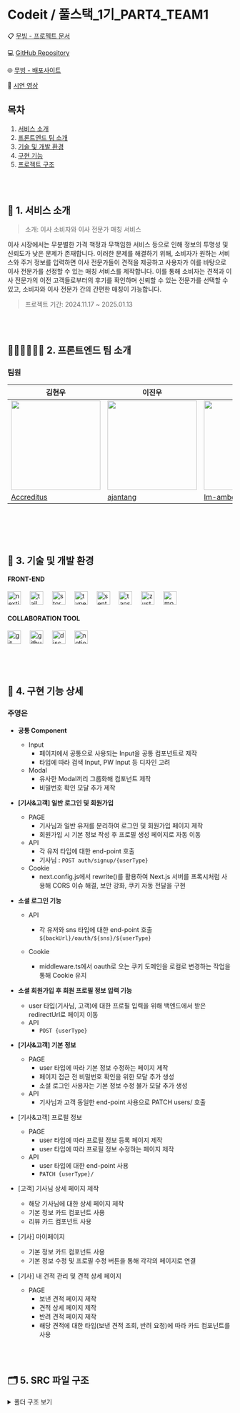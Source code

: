 # Codeit / **풀스택\_1기\_PART4_TEAM1**

📋 [무빙 - 프로젝트 문서](https://bubble-city-3ac.notion.site/1469702f08878035a353e93642fe2232?v=1469702f0887812c9d6a000c643c23d7&pvs=4)

💻 [GitHub Repository](https://github.com/codeit-moving)

🌐 [무빙 - 배포사이트](https://moving-fe-weld.vercel.app/)

🎥 [시연 영상](https://drive.google.com/file/d/1LSdihY3q0wDbwFijlIAKJHTLzrb0EpYZ/view?usp=drive_link)

## **목차**

1. [서비스 소개](#app)
2. [프론트엔드 팀 소개](#team)
3. [기술 및 개발 환경](#dev)
4. [구현 기능](#feature)
5. [프로젝트 구조](#tree)

<br><br>

## <span id="app">📝 1. 서비스 소개</span>

> 소개: 이사 소비자와 이사 전문가 매칭 서비스

이사 시장에서는 무분별한 가격 책정과 무책임한 서비스 등으로 인해 정보의 투명성 및 신뢰도가 낮은 문제가 존재합니다. 이러한 문제를 해결하기 위해, 소비자가 원하는 서비스와 주거 정보를 입력하면 이사 전문가들이 견적을 제공하고 사용자가 이를 바탕으로 이사 전문가를 선정할 수 있는 매칭 서비스를 제작합니다. 이를 통해 소비자는 견적과 이사 전문가의 이전 고객들로부터의 후기를 확인하며 신뢰할 수 있는 전문가를 선택할 수 있고, 소비자와 이사 전문가 간의 간편한 매칭이 가능합니다.

> 프로젝트 기간: 2024.11.17 ~ 2025.01.13

<br><br>

## <span id="team"> 🧑🏻‍💻👩🏻‍💻 2. 프론트엔드 팀 소개</span>

### 팀원

| 김현우                                                                           | 이진우                                                                          | 임송이                                                                           | 주영은                                                                          |
| -------------------------------------------------------------------------------- | ------------------------------------------------------------------------------- | -------------------------------------------------------------------------------- | ------------------------------------------------------------------------------- |
| <img src="https://avatars.githubusercontent.com/u/158241915?v=4" width="200px"/> | <img src="https://avatars.githubusercontent.com/u/58920761?v=4" width="200px"/> | <img src="https://avatars.githubusercontent.com/u/126642292?v=4" width="200px"/> | <img src="https://avatars.githubusercontent.com/u/80696592?v=4" width="200px"/> |
| [Accreditus](https://github.com/Accreditus)                                      | [ajantang](https://github.com/ajantang)                                         | [Im-amberIm](https://github.com/Im-amberIm)                                      | [juyeongeun](https://github.com/juyeongeun)                                     |

<br>

<br><br>

## <span id="dev">📝 3. 기술 및 개발 환경</span>

#### FRONT-END

<div align="left">
  <img src="https://img.shields.io/badge/Next.js-000000?logo=nextdotjs&logoColor=white&style=for-the-badge" height="30" alt="nextjs logo"  />
  <img width="12" />
  <img src="https://img.shields.io/badge/Tailwind CSS-06B6D4?logo=tailwindcss&logoColor=black&style=for-the-badge" height="30" alt="tailwindcss logo"  />
  <img width="12" />
  <img src="https://img.shields.io/badge/Storybook-FF4785?logo=storybook&logoColor=black&style=for-the-badge" height="30" alt="storybook logo"  />
  <img width="12" />
  <img src="https://img.shields.io/badge/TypeScript-3178C6?logo=typescript&logoColor=white&style=for-the-badge" height="30" alt="typescript logo"  />
  <img width="12" />
  <img src="https://img.shields.io/badge/Sentry-362D59?logo=sentry&logoColor=white&style=for-the-badge" height="30" alt="sentry logo"  />
  <img width="12" />
  <img src="https://img.shields.io/badge/-TanStack Query-FF4154?style=for-the-badge&logo=react%20query&logoColor=white" height="30" alt="tanstack logo"  />
 <img width="12" />
 <img src="https://img.shields.io/badge/-Zustand-Fee354?style=for-the-badge&logo=&logoColor=white" height="30" alt="zustand logo"  />
 <img width="12" />
 <img src="https://img.shields.io/badge/MockServiceWorker-FF6A33?style=for-the-badge&logo=mockserviceworker&logoColor=white" height="30" alt="mock service worker logo"  />
</div>

#### COLLABORATION TOOL

<div align="left">

  <img src="https://img.shields.io/badge/Git-F05032?logo=git&logoColor=white&style=for-the-badge" height="30" alt="git logo"  />
  <img width="12" />
  <img src="https://img.shields.io/badge/GitHub-181717?logo=github&logoColor=white&style=for-the-badge" height="30" alt="github logo"  />
  <img width="12" />
  <img src="https://img.shields.io/badge/Discord-5865F2?logo=discord&logoColor=white&style=for-the-badge" height="30" alt="discord logo"  />
   <img width="12" />
  <img src="https://img.shields.io/badge/Notion-000000?logo=notion&logoColor=white&style=for-the-badge" height="30" alt="notion logo"  />
</div>

###

<br><br>

## <span id="feature">📝 4. 구현 기능 상세</span>

### **주영은**

- **공통 Component**
  - Input
    - 페이지에서 공통으로 사용되는 Input을 공통 컴포넌트로 제작
    - 타입에 따라 검색 Input, PW Input 등 디자인 고려
  - Modal
    - 유사한 Modal끼리 그룹화해 컴포넌트 제작
    - 비밀번호 확인 모달 추가 제작
- **[기사&고객] 일반 로그인 및 회원가입**
  - PAGE
    - 기사님과 일반 유저를 분리하여 로그인 및 회원가입 페이지 제작
    - 회원가입 시 기본 정보 작성 후 프로필 생성 페이지로 자동 이동
  - API
    - 각 유저 타입에 대한 end-point 호출
    - 기사님 : `POST auth/signup/{userType}`
  - Cookie
    - next.config.js에서 rewrite()를 활용하여 Next.js 서버를 프록시처럼 사용해 CORS 이슈 해결, 보안 강화, 쿠키 자동 전달을 구현
- **소셜 로그인 기능**

  - API

    - 각 유저와 sns 타입에 대한 end-point 호출
      `${backUrl}/oauth/${sns}/${userType}`

  - Cookie
    - middleware.ts에서 oauth로 오는 쿠키 도메인을 로컬로 변경하는 작업을 통해 Cookie 유지

- **소셜 회원가입 후 회원 프로필 정보 입력 기능**
  - user 타입(기사님, 고객)에 대한 프로필 입력을 위해 백엔드에서 받은 redirectUrl로 페이지 이동
  - API
    - `POST {userType}`
- **[기사&고객] 기본 정보**
  - PAGE
    - user 타입에 따라 기본 정보 수정하는 페이지 제작
    - 페이지 접근 전 비밀번호 확인을 위한 모달 추가 생성
    - 소셜 로그인 사용자는 기본 정보 수정 불가 모달 추가 생성
  - API
    - 기사님과 고객 동일한 end-point 사용으로 PATCH users/ 호출
- [기사&고객] 프로필 정보
  - PAGE
    - user 타입에 따라 프로필 정보 등록 페이지 제작
    - user 타입에 따라 프로필 정보 수정하는 페이지 제작
  - API
    - user 타입에 대한 end-point 사용
    - `PATCH {userType}/`
- [고객] 기사님 상세 페이지 제작
  - 해당 기사님에 대한 상세 페이지 제작
  - 기본 정보 카드 컴포넌트 사용
  - 리뷰 카드 컴포넌트 사용
- [기사] 마이페이지
  - 기본 정보 카드 컴포넌트 사용
  - 기본 정보 수정 및 프로필 수정 버튼을 통해 각각의 페이지로 연결
- [기사] 내 견적 관리 및 견적 상세 페이지
  - PAGE
    - 보낸 견적 페이지 제작
    - 견적 상세 페이지 제작
    - 반려 견적 페이지 제작
    - 해당 견적에 대한 타입(보낸 견적 조회, 반려 요청)에 따라 카드 컴포넌트를 사용

<br><br>

## <span id="tree"> 🗂️ 5. SRC 파일 구조 </span>
<details>
  <summary>폴더 구조 보기</summary>
<pre>

📦src
 ┣ 📂api
 ┃ ┣ 📂mutation-hooks
 ┃ ┃ ┣ 📜mover.ts
 ┃ ┃ ┣ 📜movingRequest.ts
 ┃ ┃ ┗ 📜review.ts
 ┃ ┣ 📂query-hooks
 ┃ ┃ ┣ 📜mover.ts
 ┃ ┃ ┣ 📜quote.ts
 ┃ ┃ ┗ 📜review.ts
 ┃ ┣ 📜auth.ts
 ┃ ┣ 📜axios.ts
 ┃ ┣ 📜customer.ts
 ┃ ┣ 📜mover.ts
 ┃ ┣ 📜movingRequest.ts
 ┃ ┣ 📜notification.ts
 ┃ ┣ 📜pendingQuote.ts
 ┃ ┣ 📜queryKeys.ts
 ┃ ┣ 📜quote.ts
 ┃ ┣ 📜review.ts
 ┃ ┗ 📜user.ts
 ┣ 📂app
 ┃ ┣ 📂(mover)
 ┃ ┃ ┣ 📂mover
 ┃ ┃ ┃ ┣ 📂auth
 ┃ ┃ ┃ ┃ ┣ 📂login
 ┃ ┃ ┃ ┃ ┃ ┗ 📜page.tsx
 ┃ ┃ ┃ ┃ ┗ 📂register
 ┃ ┃ ┃ ┃ ┃ ┗ 📜page.tsx
 ┃ ┃ ┃ ┣ 📂info-edit
 ┃ ┃ ┃ ┃ ┗ 📜page.tsx
 ┃ ┃ ┃ ┣ 📂my-page
 ┃ ┃ ┃ ┃ ┣ 📜ProfileActions.tsx
 ┃ ┃ ┃ ┃ ┗ 📜page.tsx
 ┃ ┃ ┃ ┣ 📂my-quote
 ┃ ┃ ┃ ┃ ┣ 📂[quoteId]
 ┃ ┃ ┃ ┃ ┃ ┣ 📜SentQuoteDetail.tsx
 ┃ ┃ ┃ ┃ ┃ ┗ 📜page.tsx
 ┃ ┃ ┃ ┃ ┗ 📜page.tsx
 ┃ ┃ ┃ ┣ 📂profile
 ┃ ┃ ┃ ┃ ┣ 📜ProfileContent.tsx
 ┃ ┃ ┃ ┃ ┗ 📜page.tsx
 ┃ ┃ ┃ ┣ 📂profile-edit
 ┃ ┃ ┃ ┃ ┗ 📜page.tsx
 ┃ ┃ ┃ ┗ 📂request
 ┃ ┃ ┃ ┃ ┣ 📜CreateQuoteNiceModal.tsx
 ┃ ┃ ┃ ┃ ┣ 📜FilterNiceModal.tsx
 ┃ ┃ ┃ ┃ ┣ 📜RejectRequetNiceModal.tsx
 ┃ ┃ ┃ ┃ ┣ 📜RequestForm.tsx
 ┃ ┃ ┃ ┃ ┣ 📜filters.tsx
 ┃ ┃ ┃ ┃ ┗ 📜page.tsx
 ┃ ┃ ┗ 📜layout.tsx
 ┃ ┣ 📂(request)
 ┃ ┃ ┣ 📂request
 ┃ ┃ ┃ ┣ 📜AddressSelectionField.tsx
 ┃ ┃ ┃ ┣ 📜Chatter.tsx
 ┃ ┃ ┃ ┣ 📜ProgressBarMovingRequest.tsx
 ┃ ┃ ┃ ┣ 📜StepSelectionFiled.tsx
 ┃ ┃ ┃ ┗ 📜page.tsx
 ┃ ┃ ┗ 📜layout.tsx
 ┃ ┣ 📂(user)
 ┃ ┃ ┣ 📂auth
 ┃ ┃ ┃ ┣ 📂login
 ┃ ┃ ┃ ┃ ┣ 📜SearchParamsContent.tsx
 ┃ ┃ ┃ ┃ ┗ 📜page.tsx
 ┃ ┃ ┃ ┗ 📂register
 ┃ ┃ ┃ ┃ ┗ 📜page.tsx
 ┃ ┃ ┣ 📂find-mover
 ┃ ┃ ┃ ┣ 📂[moverId]
 ┃ ┃ ┃ ┃ ┣ 📜ClientPage.tsx
 ┃ ┃ ┃ ┃ ┗ 📜page.tsx
 ┃ ┃ ┃ ┣ 📂components
 ┃ ┃ ┃ ┃ ┗ 📜DropdownList.tsx
 ┃ ┃ ┃ ┣ 📜moverList.tsx
 ┃ ┃ ┃ ┗ 📜page.tsx
 ┃ ┃ ┣ 📂me
 ┃ ┃ ┃ ┣ 📂info-edit
 ┃ ┃ ┃ ┃ ┗ 📜page.tsx
 ┃ ┃ ┃ ┣ 📂mover
 ┃ ┃ ┃ ┃ ┗ 📜page.tsx
 ┃ ┃ ┃ ┣ 📂profile
 ┃ ┃ ┃ ┃ ┗ 📜page.tsx
 ┃ ┃ ┃ ┣ 📂profile-edit
 ┃ ┃ ┃ ┃ ┗ 📜page.tsx
 ┃ ┃ ┃ ┗ 📂review
 ┃ ┃ ┃ ┃ ┣ 📜EmptyReview.tsx
 ┃ ┃ ┃ ┃ ┗ 📜page.tsx
 ┃ ┃ ┣ 📂my-quote
 ┃ ┃ ┃ ┣ 📂[quoteId]
 ┃ ┃ ┃ ┃ ┣ 📜QuoteDetail.tsx
 ┃ ┃ ┃ ┃ ┗ 📜page.tsx
 ┃ ┃ ┃ ┣ 📜expiredRequests.tsx
 ┃ ┃ ┃ ┣ 📜mock.ts
 ┃ ┃ ┃ ┗ 📜page.tsx
 ┃ ┃ ┗ 📜layout.tsx
 ┃ ┣ 📂fonts
 ┃ ┃ ┣ 📜GeistMonoVF.woff
 ┃ ┃ ┣ 📜GeistVF.woff
 ┃ ┃ ┣ 📜PretendardVariable.woff2
 ┃ ┃ ┗ 📜pretendard.css
 ┃ ┣ 📜error.tsx
 ┃ ┣ 📜global-error.tsx
 ┃ ┣ 📜globals.css
 ┃ ┣ 📜layout.tsx
 ┃ ┣ 📜loading.tsx
 ┃ ┣ 📜not-found.tsx
 ┃ ┗ 📜page.tsx
 ┣ 📂components
 ┃ ┣ 📂auth
 ┃ ┃ ┣ 📜FormHeader.tsx
 ┃ ┃ ┣ 📜LoginComponent.stories.tsx
 ┃ ┃ ┣ 📜LoginComponent.tsx
 ┃ ┃ ┣ 📜RoleGuard.tsx
 ┃ ┃ ┣ 📜SignUpComponent.stories.tsx
 ┃ ┃ ┣ 📜SignUpComponent.tsx
 ┃ ┃ ┗ 📜SnsComponent.tsx
 ┃ ┣ 📂cards
 ┃ ┃ ┣ 📜ConfirmedQuoteCard.stories.tsx
 ┃ ┃ ┣ 📜ConfirmedQuoteCard.tsx
 ┃ ┃ ┣ 📜CreateReviewCard.stories.tsx
 ┃ ┃ ┣ 📜CreateReviewCard.tsx
 ┃ ┃ ┣ 📜FavoriteMoverCard.stories.tsx
 ┃ ┃ ┣ 📜FavoriteMoverCard.tsx
 ┃ ┃ ┣ 📜IncomingRequestCard.stories.tsx
 ┃ ┃ ┣ 📜IncomingRequestCard.tsx
 ┃ ┃ ┣ 📜MoverInfoCard.stories.tsx
 ┃ ┃ ┣ 📜MoverInfoCard.tsx
 ┃ ┃ ┣ 📜MoverProfileCard.stories.tsx
 ┃ ┃ ┣ 📜MoverProfileCard.tsx
 ┃ ┃ ┣ 📜MyReviewCard.stories.tsx
 ┃ ┃ ┣ 📜MyReviewCard.tsx
 ┃ ┃ ┣ 📜PendingRequestCard.stories.tsx
 ┃ ┃ ┣ 📜PendingRequestCard.tsx
 ┃ ┃ ┣ 📜ReceivedQuoteCard.stories.tsx
 ┃ ┃ ┣ 📜ReceivedQuoteCard.tsx
 ┃ ┃ ┣ 📜RejectedRequestCard.stories.tsx
 ┃ ┃ ┣ 📜RejectedRequestCard.tsx
 ┃ ┃ ┣ 📜SentQuoteCard.stories.tsx
 ┃ ┃ ┗ 📜SentQuoteCard.tsx
 ┃ ┣ 📂common
 ┃ ┃ ┣ 📂card
 ┃ ┃ ┃ ┣ 📜CardContainer.tsx
 ┃ ┃ ┃ ┣ 📜FavoriteUi.stories.tsx
 ┃ ┃ ┃ ┣ 📜FavoriteUi.tsx
 ┃ ┃ ┃ ┣ 📜GrayLabel.stories.tsx
 ┃ ┃ ┃ ┣ 📜GrayLabel.tsx
 ┃ ┃ ┃ ┣ 📜MoverExperience.tsx
 ┃ ┃ ┃ ┣ 📜MoverInfo.stories.tsx
 ┃ ┃ ┃ ┣ 📜MoverInfo.tsx
 ┃ ┃ ┃ ┣ 📜NameText.stories.tsx
 ┃ ┃ ┃ ┣ 📜NameText.tsx
 ┃ ┃ ┃ ┣ 📜ProfileImage.stories.tsx
 ┃ ┃ ┃ ┣ 📜ProfileImage.tsx
 ┃ ┃ ┃ ┣ 📜QuoteDetails.stories.tsx
 ┃ ┃ ┃ ┣ 📜QuoteDetails.tsx
 ┃ ┃ ┃ ┣ 📜QuoteModalUser.tsx
 ┃ ┃ ┃ ┣ 📜ReviewMover.tsx
 ┃ ┃ ┃ ┣ 📜ServiceChip.stories.tsx
 ┃ ┃ ┃ ┣ 📜ServiceChip.tsx
 ┃ ┃ ┃ ┣ 📜TextWithGrayLabel.stories.tsx
 ┃ ┃ ┃ ┗ 📜TextWithGrayLabel.tsx
 ┃ ┃ ┣ 📂checkboxs
 ┃ ┃ ┃ ┣ 📜Checkbox.stories.tsx
 ┃ ┃ ┃ ┣ 📜Checkbox.tsx
 ┃ ┃ ┃ ┣ 📜CheckboxChip.stories.tsx
 ┃ ┃ ┃ ┣ 📜CheckboxChip.tsx
 ┃ ┃ ┃ ┣ 📜CheckboxCircle.stories.tsx
 ┃ ┃ ┃ ┗ 📜CheckboxCircle.tsx
 ┃ ┃ ┣ 📂progress-bar
 ┃ ┃ ┃ ┣ 📜ProgressBar.tsx
 ┃ ┃ ┃ ┣ 📜ProgressBarMovingRequest.stories.tsx
 ┃ ┃ ┃ ┣ 📜ProgressBarMovingRequest.tsx
 ┃ ┃ ┃ ┣ 📜ProgressBarRating.stories.tsx
 ┃ ┃ ┃ ┗ 📜ProgressBarRating.tsx
 ┃ ┃ ┣ 📜AddressChip.tsx
 ┃ ┃ ┣ 📜AddressField.tsx
 ┃ ┃ ┣ 📜Button.stories.tsx
 ┃ ┃ ┣ 📜Button.tsx
 ┃ ┃ ┣ 📜ChatField.stories.tsx
 ┃ ┃ ┣ 📜ChatField.tsx
 ┃ ┃ ┣ 📜Dropdown.tsx
 ┃ ┃ ┣ 📜Input.stories.tsx
 ┃ ┃ ┣ 📜Input.tsx
 ┃ ┃ ┣ 📜LineSeparator.tsx
 ┃ ┃ ┣ 📜Loader.stories.tsx
 ┃ ┃ ┣ 📜Loader.tsx
 ┃ ┃ ┣ 📜Message.tsx
 ┃ ┃ ┣ 📜Pagination.stories.tsx
 ┃ ┃ ┣ 📜Pagination.tsx
 ┃ ┃ ┣ 📜QuoteButtonGroup.tsx
 ┃ ┃ ┣ 📜ReviewModal.tsx
 ┃ ┃ ┣ 📜SearchInput.stories.tsx
 ┃ ┃ ┣ 📜SearchInput.tsx
 ┃ ┃ ┣ 📜ShareButtons.stories.tsx
 ┃ ┃ ┣ 📜ShareButtons.tsx
 ┃ ┃ ┣ 📜StarRating.tsx
 ┃ ┃ ┣ 📜StarRatingDisplay.stories.tsx
 ┃ ┃ ┣ 📜StarRatingDisplay.tsx
 ┃ ┃ ┣ 📜Textarea.stories.tsx
 ┃ ┃ ┗ 📜Textarea.tsx
 ┃ ┣ 📂dropdowns
 ┃ ┃ ┣ 📜DropdownNotification.stories.tsx
 ┃ ┃ ┣ 📜DropdownNotification.tsx
 ┃ ┃ ┣ 📜DropdownProfile.stories.tsx
 ┃ ┃ ┣ 📜DropdownProfile.tsx
 ┃ ┃ ┣ 📜DropdownQuote.stories.tsx
 ┃ ┃ ┣ 📜DropdownQuote.tsx
 ┃ ┃ ┣ 📜DropdownRegion.stories.tsx
 ┃ ┃ ┣ 📜DropdownRegion.tsx
 ┃ ┃ ┣ 📜DropdownService.stories.tsx
 ┃ ┃ ┣ 📜DropdownService.tsx
 ┃ ┃ ┣ 📜DropdownSortMover.stories.tsx
 ┃ ┃ ┣ 📜DropdownSortMover.tsx
 ┃ ┃ ┣ 📜DropdownSortMovingRequest.stories.tsx
 ┃ ┃ ┗ 📜DropdownSortMovingRequest.tsx
 ┃ ┣ 📂forms
 ┃ ┃ ┣ 📜InfoEdit.tsx
 ┃ ┃ ┗ 📜Profile.tsx
 ┃ ┣ 📂home
 ┃ ┃ ┣ 📜AuthButtons.tsx
 ┃ ┃ ┗ 📜AuthSection.tsx
 ┃ ┣ 📂hooks
 ┃ ┃ ┗ 📜useResize.tsx
 ┃ ┣ 📂layout
 ┃ ┃ ┣ 📜GNB.stories.tsx
 ┃ ┃ ┣ 📜GNB.tsx
 ┃ ┃ ┣ 📜Main.tsx
 ┃ ┃ ┣ 📜MswComponent.tsx
 ┃ ┃ ┣ 📜NiceModalRegistry.tsx
 ┃ ┃ ┣ 📜QuoteGNB.stories.tsx
 ┃ ┃ ┣ 📜QuoteGNB.tsx
 ┃ ┃ ┗ 📜QuoteGNBWrapper.tsx
 ┃ ┣ 📂modals
 ┃ ┃ ┣ 📜AlertModal.tsx
 ┃ ┃ ┣ 📜BackDrop.tsx
 ┃ ┃ ┣ 📜ConfirmModal.tsx
 ┃ ┃ ┣ 📜CreateQuoteModal.stories.tsx
 ┃ ┃ ┣ 📜CreateQuoteModal.tsx
 ┃ ┃ ┣ 📜FilterModal.stories.tsx
 ┃ ┃ ┣ 📜FilterModal.tsx
 ┃ ┃ ┣ 📜QuoteRequestModal.stories.tsx
 ┃ ┃ ┣ 📜QuoteRequestModal.tsx
 ┃ ┃ ┣ 📜RejectRequetModal.stories.tsx
 ┃ ┃ ┣ 📜RejectRequetModal.tsx
 ┃ ┃ ┣ 📜ReviewModal.stories.tsx
 ┃ ┃ ┗ 📜ReviewModal.tsx
 ┃ ┣ 📂request
 ┃ ┃ ┣ 📜DatePicker.stories.tsx
 ┃ ┃ ┣ 📜DatePicker.tsx
 ┃ ┃ ┗ 📜QuoteDetailInfo.tsx
 ┃ ┣ 📂request-checkbox-field
 ┃ ┃ ┣ 📜CheckboxButton.tsx
 ┃ ┃ ┣ 📜CheckboxCircle.tsx
 ┃ ┃ ┣ 📜CheckboxField.stories.tsx
 ┃ ┃ ┗ 📜CheckboxField.tsx
 ┃ ┣ 📂review
 ┃ ┃ ┣ 📜CustomerReview.tsx
 ┃ ┃ ┣ 📜MoversReviewList.tsx
 ┃ ┃ ┗ 📜ReviewImageSlider.tsx
 ┃ ┣ 📜ButtonFavorite.tsx
 ┃ ┣ 📜CheckboxField.stories.tsx
 ┃ ┣ 📜CheckboxField.tsx
 ┃ ┣ 📜EmptyList.tsx
 ┃ ┣ 📜LandingSection.tsx
 ┃ ┣ 📜LandingSwipe.tsx
 ┃ ┣ 📜LoadingDots.tsx
 ┃ ┣ 📜MovingRequestProgressInfo.stories.tsx
 ┃ ┣ 📜MovingRequestProgressInfo.tsx
 ┃ ┣ 📜NavItem.tsx
 ┃ ┣ 📜NavigationEvents.tsx
 ┃ ┣ 📜NavigationProgress.tsx
 ┃ ┣ 📜NiceModalProvider.tsx
 ┃ ┣ 📜RatingInfo.stories.tsx
 ┃ ┣ 📜RatingInfo.tsx
 ┃ ┣ 📜ReactQueryDevtoolsClient.tsx
 ┃ ┣ 📜ScrollIndicator.tsx
 ┃ ┗ 📜Toast.tsx
 ┣ 📂config
 ┃ ┣ 📜cn.ts
 ┃ ┗ 📜queryClient.ts
 ┣ 📂contexts
 ┃ ┣ 📜QuoteProgressContext.tsx
 ┃ ┗ 📜queryClientProvider.tsx
 ┣ 📂hooks
 ┃ ┣ 📜useAuth.ts
 ┃ ┣ 📜useInfiniteScroll.ts
 ┃ ┗ 📜useResize.ts
 ┣ 📂mocks
 ┃ ┣ 📂data
 ┃ ┃ ┣ 📜mover.ts
 ┃ ┃ ┣ 📜movingQuotes.ts
 ┃ ┃ ┣ 📜movingRequest.ts
 ┃ ┃ ┣ 📜pendingQuotes.ts
 ┃ ┃ ┣ 📜quote.ts
 ┃ ┃ ┗ 📜review.ts
 ┃ ┣ 📂handlers
 ┃ ┃ ┣ 📜index.ts
 ┃ ┃ ┣ 📜mover.ts
 ┃ ┃ ┣ 📜movingRequest.ts
 ┃ ┃ ┣ 📜quote.ts
 ┃ ┃ ┗ 📜review.ts
 ┃ ┣ 📂types
 ┃ ┃ ┗ 📜quotes.ts
 ┃ ┣ 📜browser.ts
 ┃ ┗ 📜server.ts
 ┣ 📂store
 ┃ ┣ 📜signupStore.ts
 ┃ ┣ 📜useNavigationStore.ts
 ┃ ┣ 📜useToastStore.ts
 ┃ ┗ 📜userStore.ts
 ┣ 📂stories
 ┃ ┣ 📂assets
 ┃ ┃ ┣ 📜accessibility.png
 ┃ ┃ ┣ 📜accessibility.svg
 ┃ ┃ ┣ 📜addon-library.png
 ┃ ┃ ┣ 📜assets.png
 ┃ ┃ ┣ 📜avif-test-image.avif
 ┃ ┃ ┣ 📜context.png
 ┃ ┃ ┣ 📜discord.svg
 ┃ ┃ ┣ 📜docs.png
 ┃ ┃ ┣ 📜figma-plugin.png
 ┃ ┃ ┣ 📜github.svg
 ┃ ┃ ┣ 📜share.png
 ┃ ┃ ┣ 📜styling.png
 ┃ ┃ ┣ 📜testing.png
 ┃ ┃ ┣ 📜theming.png
 ┃ ┃ ┣ 📜tutorials.svg
 ┃ ┃ ┗ 📜youtube.svg
 ┃ ┣ 📜Button.stories.ts
 ┃ ┣ 📜Button.tsx
 ┃ ┣ 📜Configure.mdx
 ┃ ┣ 📜Header.stories.ts
 ┃ ┣ 📜Header.tsx
 ┃ ┣ 📜Page.stories.ts
 ┃ ┣ 📜Page.tsx
 ┃ ┣ 📜button.css
 ┃ ┣ 📜header.css
 ┃ ┗ 📜page.css
 ┣ 📂types
 ┃ ┣ 📜api.ts
 ┃ ┣ 📜auth.ts
 ┃ ┣ 📜mover.ts
 ┃ ┣ 📜movingRequest.ts
 ┃ ┣ 📜quote.ts
 ┃ ┗ 📜review.ts
 ┣ 📂utils
 ┃ ┣ 📜auth.ts
 ┃ ┣ 📜authValidation.ts
 ┃ ┣ 📜canUseDom.ts
 ┃ ┣ 📜env.ts
 ┃ ┣ 📜formatCost.ts
 ┃ ┣ 📜generateImgSrc.js
 ┃ ┣ 📜getQueryClient.ts
 ┃ ┗ 📜utilFunctions.ts
 ┣ 📂variables
 ┃ ┣ 📜dropdown.ts
 ┃ ┣ 📜images.js
 ┃ ┣ 📜mover.ts
 ┃ ┣ 📜movingRequest.ts
 ┃ ┣ 📜notification.ts
 ┃ ┣ 📜quote.ts
 ┃ ┣ 📜regions.ts
 ┃ ┣ 📜screen.ts
 ┃ ┣ 📜service.ts
 ┃ ┗ 📜services.ts
 ┣ 📜.DS_Store
 ┣ 📜instrumentation.ts
 ┗ 📜middleware.ts

</pre>
</details>


